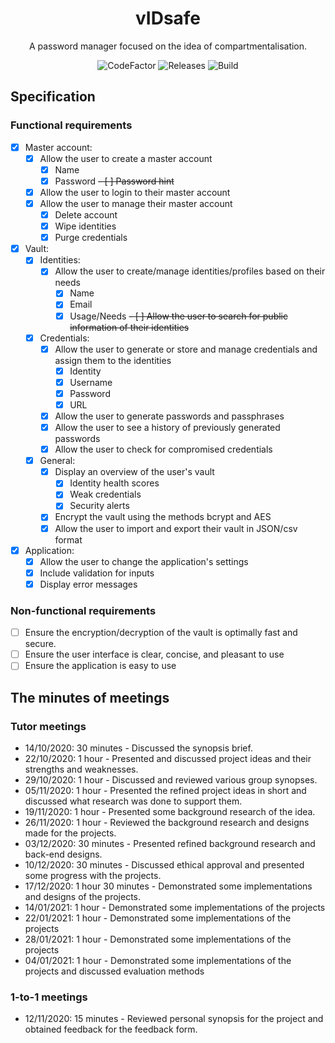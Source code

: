 <h1 align="center">
  vIDsafe
</h1>

<p align="center">
  A password manager focused on the idea of compartmentalisation.
</p>

<p align="center">
  <a style="text-decoration:none" href="https://www.codefactor.io/repository/github/outerme/1808827-fyp/badge">
    <img src="https://www.codefactor.io/repository/github/outerme/1808827-fyp/badge" alt="CodeFactor" />
  </a>
  <a style="text-decoration:none" href="https://github.com/outerme/1808827-FYP/releases">
    <img src="https://img.shields.io/github/v/release/outerme/1808827-FYP?include_prereleases" alt="Releases" />
  </a>
  <a style="text-decoration:none" href="https://circleci.com/gh/outerme/1808827-FYP">
    <img src="https://circleci.com/gh/outerme/1808827-FYP.svg?style=shield" alt="Build" />
  </a>
</p>


## Specification

### Functional requirements

- [x] Master account:
	- [x] Allow the user to create a master account
		- [x] Name
		- [x] Password
		~~- [ ] Password hint~~
	- [x] Allow the user to login to their master account
	- [x] Allow the user to manage their master account
		- [x] Delete account
		- [x] Wipe identities
		- [x] Purge credentials
- [x] Vault:
	- [x] Identities:	
		- [x] Allow the user to create/manage identities/profiles based on their needs
			- [x] Name
			- [x] Email
			- [x] Usage/Needs
		~~- [ ] Allow the user to search for public information of their identities~~
	- [x] Credentials:
		- [x] Allow the user to generate or store and manage credentials and assign them to the identities
			- [x] Identity
			- [x] Username
			- [x] Password
			- [x] URL
		- [x] Allow the user to generate passwords and passphrases
		- [x] Allow the user to see a history of previously generated passwords
		- [x] Allow the user to check for compromised credentials
	- [x] General:
		- [x] Display an overview of the user's vault
			- [x] Identity health scores
			- [x] Weak credentials
			- [x] Security alerts
		- [x] Encrypt the vault using the methods bcrypt and AES
		- [x] Allow the user to import and export their vault in JSON/csv format
- [x] Application:
	- [x] Allow the user to change the application's settings
	- [x] Include validation for inputs
	- [x] Display error messages

### Non-functional requirements

- [ ] Ensure the encryption/decryption of the vault is optimally fast and secure.
- [ ] Ensure the user interface is clear, concise, and pleasant to use
- [ ] Ensure the application is easy to use

## The minutes of meetings

### Tutor meetings

- 14/10/2020: 30 minutes - Discussed the synopsis brief.
- 22/10/2020: 1 hour - Presented and discussed project ideas and their strengths and weaknesses.
- 29/10/2020: 1 hour - Discussed and reviewed various group synopses.
- 05/11/2020: 1 hour - Presented the refined project ideas in short and discussed what research was done to support them.
- 19/11/2020: 1 hour - Presented some background research of the idea.
- 26/11/2020: 1 hour - Reviewed the background research and designs made for the projects.
- 03/12/2020: 30 minutes - Presented refined background research and back-end designs.
- 10/12/2020: 30 minutes - Discussed ethical approval and presented some progress with the projects.
- 17/12/2020: 1 hour 30 minutes - Demonstrated some implementations and designs of the projects.
- 14/01/2021: 1 hour - Demonstrated some implementations of the projects
- 22/01/2021: 1 hour - Demonstrated some implementations of the projects
- 28/01/2021: 1 hour - Demonstrated some implementations of the projects
- 04/01/2021: 1 hour - Demonstrated some implementations of the projects and discussed evaluation methods

### 1-to-1 meetings

- 12/11/2020: 15 minutes - Reviewed personal synopsis for the project and obtained feedback for the feedback form.

